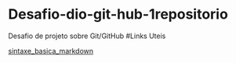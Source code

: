 # Desafio-dio-git-hub-1repositorio
Desafio de projeto sobre Git/GitHub
#Links Uteis 

[sintaxe_basica_markdown](https://www.markdownguide.org/)
